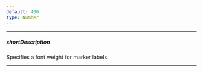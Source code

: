```yaml
---
default: 400
type: Number
---
```

---
##### shortDescription
Specifies a font weight for marker labels.

---
